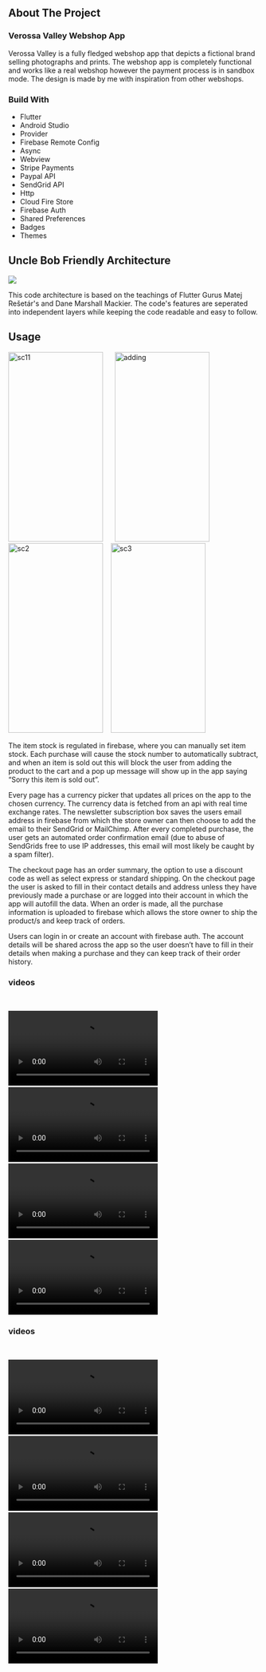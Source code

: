 ## About The Project


### Verossa Valley Webshop App

Verossa Valley is a fully fledged webshop app that depicts a fictional brand selling photographs and prints. The webshop app is completely functional and works like a real webshop however the payment process is in sandbox mode. The design is made by me with inspiration from other webshops. 

### Build With
* Flutter  
* Android Studio  
* Provider
* Firebase Remote Config 
* Async 
* Webview 
* Stripe Payments
* Paypal API
* SendGrid API
* Http
* Cloud Fire Store
* Firebase Auth
* Shared Preferences
* Badges
* Themes


## Uncle Bob Friendly Architecture
![](https://user-images.githubusercontent.com/73681740/110418071-eb1a3d00-80ea-11eb-8f7b-66f37a3a05c9.png)

This code architecture is based on the teachings of Flutter Gurus Matej Rešetár's and Dane Marshall Mackier.
The code's features are seperated into independent layers while keeping the code readable and easy to follow.

## Usage
<img width="190" height="380" alt="sc11" src="https://user-images.githubusercontent.com/73681740/110415914-e5225d00-80e6-11eb-9854-1273eb5d2a9e.png"> &nbsp;&nbsp;&nbsp;&nbsp; <img width="190" height="380" alt="adding" src="https://user-images.githubusercontent.com/73681740/110416016-169b2880-80e7-11eb-9590-af7d783e2e0e.png"> &nbsp;&nbsp;&nbsp;&nbsp;<img width="190" height="380" alt="sc2" src="https://user-images.githubusercontent.com/73681740/110416765-62020680-80e8-11eb-8513-0ca002f6365b.png">&nbsp;&nbsp;&nbsp;&nbsp;<img width="190" height="380" alt="sc3" src="https://user-images.githubusercontent.com/73681740/110416899-9c6ba380-80e8-11eb-85e1-65200d8d655c.png">

The item stock is regulated in firebase, where you can manually set item stock. Each purchase will cause the stock number to automatically subtract, and when an item is sold out this will block the user from adding the product to the cart and a pop up message will show up in the app saying “Sorry this item is sold out”.

Every page has a currency picker that updates all prices on the app to the chosen currency. The currency data is fetched from an api with real time exchange rates. The newsletter subscription box saves the users email address in firebase from which the store owner can then choose to add the email to their SendGrid or MailChimp. After every completed purchase, the user gets an automated order confirmation email (due to abuse of SendGrids free to use IP addresses, this email will most likely be caught by a spam filter).

The checkout page has an order summary, the option to use a discount code as well as select express or standard shipping. On the checkout page the user is asked to fill in their contact details and address unless they have previously made a purchase or are logged into their account in which the app will autofill the data. When an order is made, all the purchase information is uploaded to firebase which allows the store owner to ship the product/s and keep track of orders.

Users can login in or create an account with firebase auth. The account details will be shared across the app so the user doesn’t have to fill in their details when making a purchase and they can keep track of their order history.



### videos
&nbsp;&nbsp;&nbsp;&nbsp;

![Currency Picker](https://user-images.githubusercontent.com/73681740/110407766-8f46b880-80d8-11eb-93c2-7ae121ce2dfb.mp4) &nbsp;&nbsp;&nbsp;&nbsp; ![Adding An Item](https://user-images.githubusercontent.com/73681740/110416209-624dd200-80e7-11eb-8802-0ddbf94816fc.mp4) &nbsp;&nbsp;&nbsp;&nbsp; ![Check Out](https://user-images.githubusercontent.com/73681740/110416412-cc667700-80e7-11eb-8702-96b347592378.mp4) &nbsp;&nbsp;&nbsp;&nbsp;![Adding Discount](https://user-images.githubusercontent.com/73681740/110416669-354def00-80e8-11eb-86ca-1cbd2f4636c0.mp4)





### videos
&nbsp;&nbsp;&nbsp;&nbsp;

![Currency Picker](https://user-images.githubusercontent.com/73681740/110407766-8f46b880-80d8-11eb-93c2-7ae121ce2dfb.mp4) &nbsp;&nbsp;&nbsp;&nbsp; ![Adding An Item](https://user-images.githubusercontent.com/73681740/110416209-624dd200-80e7-11eb-8802-0ddbf94816fc.mp4) &nbsp;&nbsp;&nbsp;&nbsp; ![Check Out](https://user-images.githubusercontent.com/73681740/110416412-cc667700-80e7-11eb-8702-96b347592378.mp4) &nbsp;&nbsp;&nbsp;&nbsp;![Adding Discount](https://user-images.githubusercontent.com/73681740/110416669-354def00-80e8-11eb-86ca-1cbd2f4636c0.mp4)





